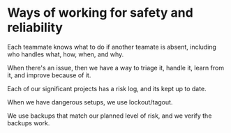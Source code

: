 # Ways of working for safety and reliability

Each teammate knows what to do if another teamate is absent, including who handles what, how, when, and why.

When there's an issue, then we have a way to triage it, handle it, learn from it, and improve because of it.

Each of our significant projects has a risk log, and its kept up to date.

When we have dangerous setups, we use lockout/tagout.

We use backups that match our planned level of risk, and we verify the backups work.


